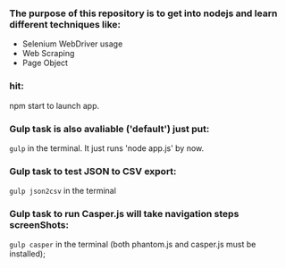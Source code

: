 ### The purpose of this repository is to get into nodejs and learn different techniques like:

- Selenium WebDriver usage
- Web Scraping
- Page Object

### hit:
npm start
to launch app.

### Gulp task is also avaliable ('default') just put:
`gulp`
in the terminal. It just runs 'node app.js' by now.

### Gulp task to test JSON to CSV export:
`gulp json2csv`
in the terminal

### Gulp task to run Casper.js will take navigation steps screenShots:
`gulp casper`
in the terminal (both phantom.js and casper.js must be installed);
